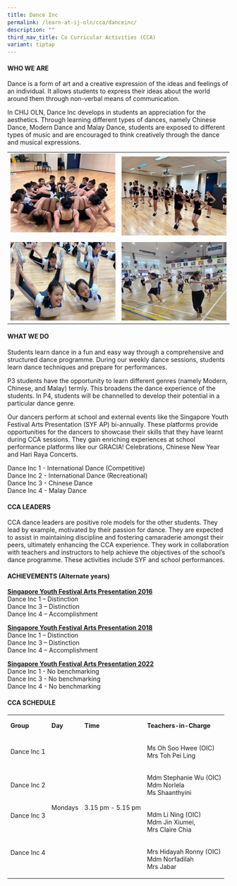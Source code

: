 ```yaml
---
title: Dance Inc
permalink: /learn-at-ij-oln/cca/danceinc/
description: ""
third_nav_title: Co Curricular Activities (CCA)
variant: tiptap
---
```

<h4>WHO WE ARE</h4>
<p>Dance is a form of art and a creative expression of the ideas and feelings
of an individual. It allows students to express their ideas about the world
around them through non-verbal means of communication.</p>
<p>In CHIJ OLN, Dance Inc develops in students an appreciation for the aesthetics.
Through learning different types of dances, namely Chinese Dance, Modern
Dance and Malay Dance, students are exposed to different types of music
and are encouraged to think creatively through the dance and musical expressions.</p>
<table style="minWidth: 50px">
<colgroup>
<col>
<col>
</colgroup>
<tbody>
<tr>
<td rowspan="1" colspan="1">
<div class="isomer-image-wrapper">
<img style="width: 100%" height="auto" width="100%" alt="" src="/images/CCAPics/DanceInc1w.jpg">
</div>
<p></p>
</td>
<td rowspan="1" colspan="1">
<div class="isomer-image-wrapper">
<img style="width: 100%" height="auto" width="100%" alt="" src="/images/CCAPics/DanceInc2w.jpg">
</div>
</td>
</tr>
<tr>
<td rowspan="1" colspan="1">
<div class="isomer-image-wrapper">
<img style="width: 100%" height="auto" width="100%" alt="" src="/images/CCAPics/DanceInc3w.jpg">
</div>
</td>
<td rowspan="1" colspan="1">
<div class="isomer-image-wrapper">
<img style="width: 100%" height="auto" width="100%" alt="" src="/images/CCAPics/DanceInc4w.jpg">
</div>
</td>
</tr>
</tbody>
</table>
<h4>WHAT WE DO</h4>
<p>Students learn dance in a fun and easy way through a comprehensive and
structured dance programme. During our weekly dance sessions, students
learn dance techniques and prepare for performances.</p>
<p>P3 students have the opportunity to learn different genres (namely Modern,
Chinese, and Malay) termly. This broadens the dance experience of the students.
In P4, students will be channelled to develop their potential in a particular
dance genre.</p>
<p>Our dancers perform at school and external events like the Singapore Youth
Festival Arts Presentation (SYF AP) bi-annually. These platforms provide
opportunities for the dancers to showcase their skills that they have learnt
during CCA sessions. They gain enriching experiences at school performance
platforms like our GRACIA! Celebrations, Chinese New Year and Hari Raya
Concerts.</p>
<p>Dance Inc 1 - International Dance (Competitive)
<br>Dance Inc 2 - International Dance (Recreational)
<br>Dance Inc 3 - Chinese Dance
<br>Dance Inc 4 - Malay Dance</p>
<h4>CCA LEADERS</h4>
<p>CCA dance leaders are positive role models for the other students. They
lead by example, motivated by their passion for dance. They are expected
to assist in maintaining discipline and fostering camaraderie amongst their
peers, ultimately enhancing the CCA experience. They work in collaboration
with teachers and instructors to help achieve the objectives of the school’s
dance programme. These activities include SYF and school performances.</p>
<h4>ACHIEVEMENTS (Alternate years)</h4>
<p><strong><u>Singapore Youth Festival Arts Presentation 2016</u></strong>
<br>Dance Inc 1 – Distinction
<br>Dance Inc 3 – Distinction
<br>Dance Inc 4 – Accomplishment</p>
<p><strong><u>Singapore Youth Festival Arts Presentation 2018</u></strong>
<br>Dance Inc 1 – Distinction
<br>Dance Inc 3 – Distinction
<br>Dance Inc 4 – Accomplishment</p>
<p><strong><u>Singapore Youth Festival Arts Presentation 2022</u></strong>
<br>Dance Inc 1 - No benchmarking
<br>Dance Inc 3 - No benchmarking
<br>Dance Inc 4 - No benchmarking</p>
<h4>CCA SCHEDULE</h4>
<table style="minWidth: 100px">
<colgroup>
<col>
<col>
<col>
<col>
</colgroup>
<tbody>
<tr>
<td rowspan="1" colspan="1">
<p><strong>Group</strong>
</p>
</td>
<td rowspan="1" colspan="1">
<p><strong>Day</strong>
</p>
</td>
<td rowspan="1" colspan="1">
<p><strong>Time</strong>
</p>
</td>
<td rowspan="1" colspan="1">
<p><strong>Teachers-in-Charge</strong>
</p>
</td>
</tr>
<tr>
<td rowspan="1" colspan="1">
<p>Dance Inc 1</p>
</td>
<td rowspan="4" colspan="1">
<p>Mondays</p>
</td>
<td rowspan="4" colspan="1">
<p>3.15 pm - 5.15 pm</p>
</td>
<td rowspan="1" colspan="1">
<p>Ms Oh Soo Hwee (OIC)
<br>Mrs Toh Pei Ling</p>
</td>
</tr>
<tr>
<td rowspan="1" colspan="1">
<p>Dance Inc 2</p>
</td>
<td rowspan="1" colspan="1">
<p>Mdm Stephanie Wu (OIC)
<br>Mdm Norlela
<br>Ms Shaanthyini</p>
</td>
</tr>
<tr>
<td rowspan="1" colspan="1">
<p>Dance Inc 3</p>
<p>&nbsp;</p>
</td>
<td rowspan="1" colspan="1">
<p>Mdm Li Ning (OIC)
<br>Mdm Jin Xiumei,
<br>Mrs Claire Chia</p>
</td>
</tr>
<tr>
<td rowspan="1" colspan="1">
<p>Dance Inc 4</p>
<p>&nbsp;</p>
</td>
<td rowspan="1" colspan="1">
<p>Mrs Hidayah Ronny (OIC)
<br>Mdm Norfadilah
<br>Mrs Jabar
<br>
</p>
</td>
</tr>
</tbody>
</table>
<p></p>